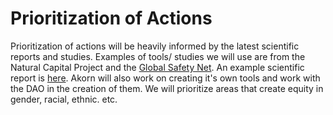 # Prioritization of Actions

Prioritization of actions will be heavily informed by the latest scientific reports and studies. Examples of tools/ studies we will use are from the Natural Capital Project and the [Global Safety Net](https://www.globalsafetynet.app/viewer/). An example scientific report is [here](https://www.nature.com/articles/s41893-021-00803-6-). Akorn will also work on creating it's own tools and work with the DAO in the creation of them. We will prioritize areas that create equity in gender, racial, ethnic. etc.
